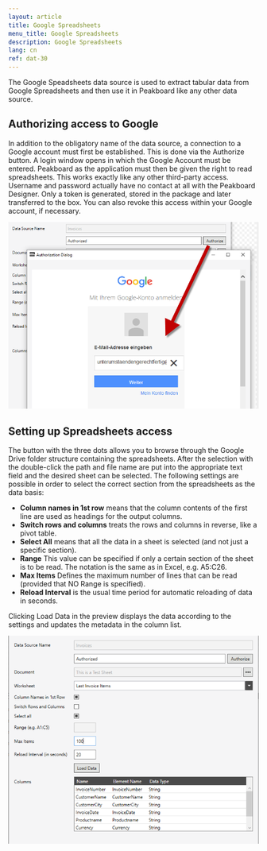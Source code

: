 ```yaml
---
layout: article
title: Google Spreadsheets
menu_title: Google Spreadsheets
description: Google Spreadsheets
lang: cn
ref: dat-30
---
```

The Google Speadsheets data source is used to extract tabular data from Google Spreadsheets and then use it in Peakboard like any other data source.

## Authorizing access to Google

In addition to the obligatory name of the data source, a connection to a Google account must first be established. This is done via the Authorize button. A login window opens in which the Google Account must be entered. Peakboard as the application must then be given the right to read spreadsheets. This works exactly like any other third-party access. Username and password actually have no contact at all with the Peakboard Designer. Only a token is generated, stored in the package and later transferred to the box. You can also revoke this access within your Google account, if necessary.

![image_1](/assets/images/Data_Sources/GoogleSpreadsheets/SpeadsheetsSource01.png)

## Setting up Spreadsheets access

The button with the three dots allows you to browse through the Google Drive folder structure containing the spreadsheets. After the selection with the double-click the path and file name are put into the appropriate text field and the desired sheet can be selected.
The following settings are possible in order to select the correct section from the spreadsheets as the data basis:

*    **Column names in 1st row** means that the column contents of the first line are used as headings for the output columns.
*    **Switch rows and columns** treats the rows and columns in reverse, like a pivot table.
*    **Select All** means that all the data in a sheet is selected (and not just a specific section).
*    **Range** This value can be specified if only a certain section of the sheet is to be read. The notation is the same as in Excel, e.g. A5:C26.
*    **Max Items** Defines the maximum number of lines that can be read (provided that NO Range is specified).
*    **Reload Interval** is the usual time period for automatic reloading of data in seconds.

Clicking Load Data in the preview displays the data according to the settings and updates the metadata in the column list.

![image_1](/assets/images/Data_Sources/GoogleSpreadsheets/SpeadsheetsSource02.png)
